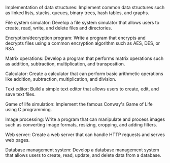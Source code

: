Implementation of data structures: Implement common data structures such as linked lists, stacks, queues, binary trees, hash tables, and graphs.

File system simulator: Develop a file system simulator that allows users to create, read, write, and delete files and directories.

Encryption/decryption program: Write a program that encrypts and decrypts files using a common encryption algorithm such as AES, DES, or RSA.

Matrix operations: Develop a program that performs matrix operations such as addition, subtraction, multiplication, and transposition.

Calculator: Create a calculator that can perform basic arithmetic operations like addition, subtraction, multiplication, and division.

Text editor: Build a simple text editor that allows users to create, edit, and save text files.

Game of life simulation: Implement the famous Conway's Game of Life using C programming.

Image processing: Write a program that can manipulate and process images such as converting image formats, resizing, cropping, and adding filters.

Web server: Create a web server that can handle HTTP requests and serves web pages.

Database management system: Develop a database management system that allows users to create, read, update, and delete data from a database.
